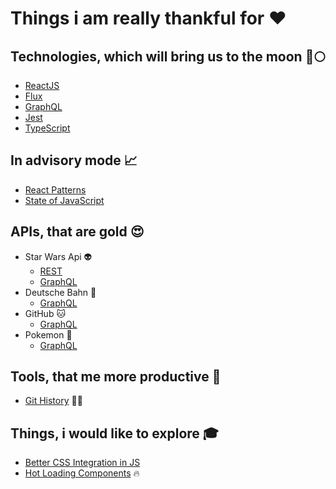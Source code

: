 # Things i am really thankful for :heart:

## Technologies, which will bring us to the moon :rocket::full_moon:
* [ReactJS](https://reactjs.org/)
* [Flux](https://facebook.github.io/flux/)
* [GraphQL](https://graphql.org/)
* [Jest](https://jestjs.io/)
* [TypeScript](https://www.typescriptlang.org/)

## In advisory mode :chart_with_upwards_trend:
* [React Patterns](https://reactpatterns.com/)
* [State of JavaScript](https://stateofjs.com/)

## APIs, that are gold :heart_eyes:
* Star Wars Api :alien:
  * [REST](https://swapi.co/)
  * [GraphQL](https://swapi.apis.guru/)
* Deutsche Bahn :train:
  * [GraphQL](https://bahnql.herokuapp.com/graphql)
* GitHub :cat:
  * [GraphQL](https://developer.github.com/v4/explorer/)
* Pokemon :dragon:
  * [GraphQL](https://graphql-pokemon.now.sh)

## Tools, that me more productive :wrench:
* [Git History](https://githistory.xyz/) :older_woman::older_man:

## Things, i would like to explore :mortar_board:
* [Better CSS Integration in JS](https://github.com/MicheleBertoli/css-in-js)
* [Hot Loading Components](https://github.com/gaearon/react-hot-loader) :fire:
